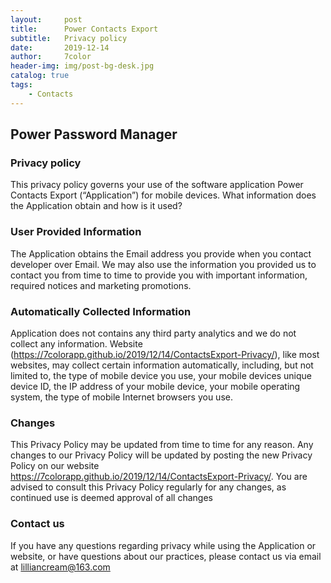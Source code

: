```yaml
---
layout:     post
title:      Power Contacts Export
subtitle:   Privacy policy
date:       2019-12-14
author:     7color
header-img: img/post-bg-desk.jpg
catalog: true
tags:
    - Contacts
---
```


## **Power Password Manager**

### **Privacy policy**

This privacy policy governs your use of the software application Power Contacts Export (“Application”) for mobile devices.
What information does the Application  obtain and how is it used?

### **User Provided Information**

The Application obtains the Email address you provide when you contact developer over Email. We may also use the information you provided us to contact you from time to time to provide you with important information, required notices and marketing promotions.

### **Automatically Collected Information**

Application does not contains any third party analytics and we do not collect any information. Website (https://7colorapp.github.io/2019/12/14/ContactsExport-Privacy/), like most websites, may collect certain information automatically, including, but not limited to, the type of mobile device you use, your mobile devices unique device ID, the IP address of your mobile device, your mobile operating system, the type of mobile Internet browsers you use.

### **Changes**

This Privacy Policy may be updated from time to time for any reason. Any changes to our Privacy Policy will be updated by posting the new Privacy Policy on our website https://7colorapp.github.io/2019/12/14/ContactsExport-Privacy/. You are advised to consult this Privacy Policy regularly for any changes, as continued use is deemed approval of all changes

### **Contact us**
If you have any questions regarding privacy while using the Application or website, or have questions about our practices, please contact us via email at lilliancream@163.com